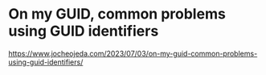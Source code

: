 # On my GUID, common problems using GUID identifiers

https://www.jocheojeda.com/2023/07/03/on-my-guid-common-problems-using-guid-identifiers/
